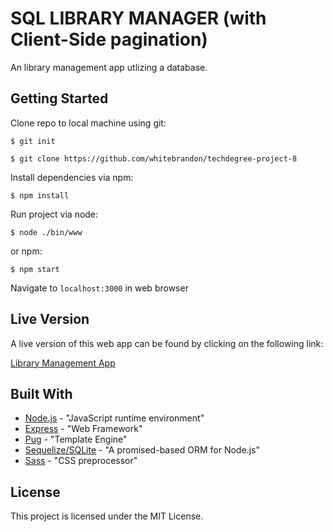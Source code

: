 # SQL LIBRARY MANAGER (with Client-Side pagination)

An library management app utlizing a database.

## Getting Started

Clone repo to local machine using git:

```
$ git init
```
```
$ git clone https://github.com/whitebrandon/techdegree-project-8
```

Install dependencies via npm:

```
$ npm install
```

Run project via node:

```
$ node ./bin/www
```

or npm:

```
$ npm start
```
Navigate to `localhost:3000` in web browser

## Live Version

A live version of this web app can be found by clicking on the following link:

[Library Management App](https://powerful-tundra-49382.herokuapp.com/)

## Built With

* [Node.js](https://nodejs.org/en/about/) - "JavaScript runtime environment"
* [Express](https://expressjs.com/en/4x/api.html) - "Web Framework"
* [Pug](https://pugjs.org/api/getting-started.html) - "Template Engine"
* [Sequelize/SQLite]() - "A promised-based ORM for Node.js"
* [Sass](https://sass-lang.com/) - "CSS preprocessor"

## License

This project is licensed under the MIT License.